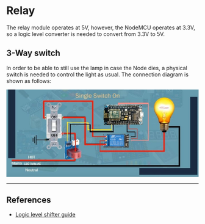 # Relay

The relay module operates at 5V, however, the NodeMCU operates at 3.3V, so a logic level converter is needed to convert from 3.3V to 5V.

## 3-Way switch

In order to be able to still use the lamp in case the Node dies, a physical switch is needed to control the light as usual. The connection diagram is shown as follows:

![Connections scheme](./ESP8266/3-Way_switch.jpg)
___

## References

* [Logic level shifter guide](https://learn.sparkfun.com/tutorials/bi-directional-logic-level-converter-hookup-guide?_ga=2.145272756.1689556529.1547139377-1525668908.1546103559)